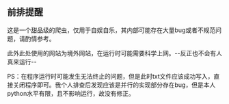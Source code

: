 ## 前排提醒
这是一个甜品级的爬虫，仅用于自娱自乐，其内部可能存在大量bug或者不规范问题，请酌情参考。  

此外此处使用的网站为境外网站，在运行时可能需要科学上网。--反正也不会有人真来运行--

PS：在程序运行时可能发生无法终止的问题，但是此时txt文件应该成功写入，直接关闭程序即可。我个人排查后发现应该是并行的实现部分存在bug，但是本人python水平有限，且不影响运行，故没有修正。

